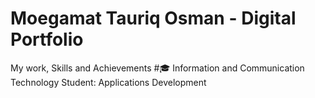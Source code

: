 # Moegamat Tauriq Osman - Digital Portfolio
My work, Skills and Achievements
#🎓 Information and Communication Technology Student: Applications Development


